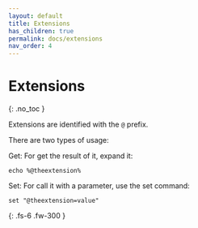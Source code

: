 ```yaml
---
layout: default
title: Extensions
has_children: true
permalink: docs/extensions
nav_order: 4
---
```


# Extensions
{: .no_toc }

Extensions are identified with the `@` prefix.

There are two types of usage:

Get: For get the result of it, expand it:

```
echo %@theextension%
```

Set: For call it with a parameter, use the set command:

```
set "@theextension=value"
```

{: .fs-6 .fw-300 }
